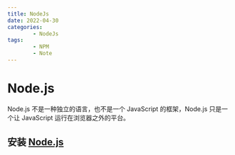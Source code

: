 ```yaml
---
title: NodeJs
date: 2022-04-30
categories:
        - NodeJs
tags:
        - NPM
        - Note
---
```


# Node.js

Node.js 不是一种独立的语言，也不是一个 JavaScript 的框架，Node.js 只是一个让 JavaScript 运行在浏览器之外的平台。

## 安装 [Node.js](http://nodejs.cn/download/)

